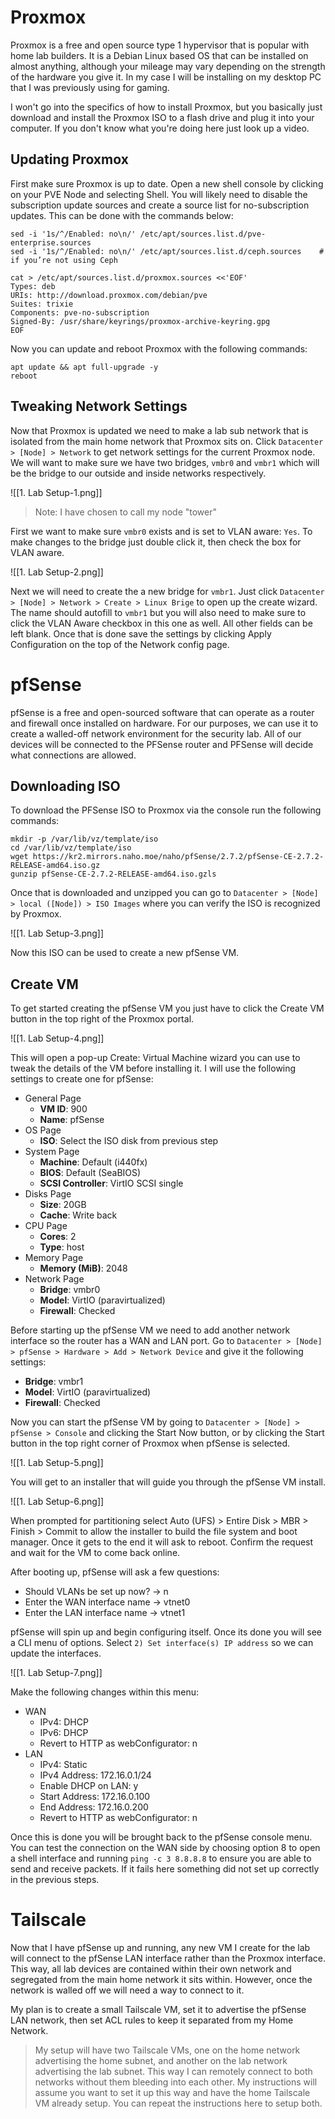 
# Proxmox

Proxmox is a free and open source type 1 hypervisor that is popular with home lab builders. It is a Debian Linux based OS that can be installed on almost anything, although your mileage may vary depending on the strength of the hardware you give it. In my case I will be installing on my desktop PC that I was previously using for gaming. 

I won't go into the specifics of how to install Proxmox, but you basically just download and install the Proxmox ISO to a flash drive and plug it into your computer. If you don't know what you're doing here just look up a video.

## Updating Proxmox

First make sure Proxmox is up to date. Open a new shell console by clicking on your PVE Node and selecting Shell. You will likely need to disable the subscription update sources and create a source list for no-subscription updates. This can be done with the commands below:

```
sed -i '1s/^/Enabled: no\n/' /etc/apt/sources.list.d/pve-enterprise.sources
sed -i '1s/^/Enabled: no\n/' /etc/apt/sources.list.d/ceph.sources    # if you’re not using Ceph

cat > /etc/apt/sources.list.d/proxmox.sources <<'EOF'
Types: deb
URIs: http://download.proxmox.com/debian/pve
Suites: trixie
Components: pve-no-subscription
Signed-By: /usr/share/keyrings/proxmox-archive-keyring.gpg
EOF
```

Now you can update and reboot Proxmox with the following commands:

```
apt update && apt full-upgrade -y
reboot
```

## Tweaking Network Settings 

Now that Proxmox is updated we need to make a lab sub network that is isolated from the main home network that Proxmox sits on. Click `Datacenter > [Node] > Network` to get network settings for the current Proxmox node. We will want to make sure we have two bridges, `vmbr0` and `vmbr1` which will be the bridge to our outside and inside networks respectively.

![[1. Lab Setup-1.png]]

> Note: I have chosen to call my node "tower"

First we want to make sure `vmbr0` exists and is set to VLAN aware: `Yes`. To make changes to the bridge just double click it, then check the box for VLAN aware.

![[1. Lab Setup-2.png]]

Next we will need to create the a new bridge for `vmbr1`. Just click `Datacenter > [Node] > Network > Create > Linux Brige` to open up the create wizard. The name should autofill to `vmbr1` but you will also need to make sure to click the VLAN Aware checkbox in this one as well. All other fields can be left blank. Once that is done save the settings by clicking Apply Configuration on the top of the Network config page.

# pfSense

pfSense is a free and open-sourced software that can operate as a router and firewall once installed on hardware. For our purposes, we can use it to create a walled-off network environment for the security lab. All of our devices will be connected to the PFSense router and PFSense will decide what connections are allowed. 

## Downloading ISO

To download the PFSense ISO to Proxmox via the console run the following commands:

```
mkdir -p /var/lib/vz/template/iso
cd /var/lib/vz/template/iso
wget https://kr2.mirrors.naho.moe/naho/pfSense/2.7.2/pfSense-CE-2.7.2-RELEASE-amd64.iso.gz
gunzip pfSense-CE-2.7.2-RELEASE-amd64.iso.gzls
```

Once that is downloaded and unzipped you can go to `Datacenter > [Node] > local ([Node]) > ISO Images` where you can verify the ISO is recognized by Proxmox. 

![[1. Lab Setup-3.png]]

Now this ISO can be used to create a new pfSense VM. 

## Create VM

To get started creating the pfSense VM you just have to click the Create VM button in the top right of the Proxmox portal.

![[1. Lab Setup-4.png]]

This will open a pop-up Create: Virtual Machine wizard you can use to tweak the details of the VM before installing it. I will use the following settings to create one for pfSense:

- General Page
	- **VM ID**: 900
	- **Name**: pfSense
- OS Page
	- **ISO**: Select the ISO disk from previous step
- System Page
	- **Machine**: Default (i440fx)
	- **BIOS**: Default (SeaBIOS)
	- **SCSI Controller**: VirtIO SCSI single
- Disks Page
	- **Size**: 20GB
	- **Cache**: Write back
- CPU Page
	- **Cores**: 2
	- **Type**: host
- Memory Page
	- **Memory (MiB)**: 2048
- Network Page
	- **Bridge**: vmbr0
	- **Model**: VirtIO (paravirtualized)
	- **Firewall**: Checked

Before starting up the pfSense VM we need to add another network interface so the router has a WAN and LAN port. Go to `Datacenter > [Node] > pfSense > Hardware > Add > Network Device` and give it the following settings:

- **Bridge**: vmbr1
- **Model**: VirtIO (paravirtualized)
- **Firewall**: Checked

Now you can start the pfSense VM by going to `Datacenter > [Node] > pfSense > Console` and clicking the Start Now button, or by clicking the Start button in the top right corner of Proxmox when pfSense is selected.

![[1. Lab Setup-5.png]]

You will get to an installer that will guide you through the pfSense VM install.

![[1. Lab Setup-6.png]]

When prompted for partitioning select Auto (UFS) > Entire Disk > MBR > Finish > Commit to allow the installer to build the file system and boot manager. Once it gets to the end it will ask to reboot. Confirm the request and wait for the VM to come back online. 

After booting up, pfSense will ask a few questions:
- Should VLANs be set up now? -> n
- Enter the WAN interface name -> vtnet0
- Enter the LAN interface name -> vtnet1

pfSense will spin up and begin configuring itself. Once its done you will see a CLI menu of options. Select `2) Set interface(s) IP address` so we can update the interfaces.

![[1. Lab Setup-7.png]]

Make the following changes within this menu:

- WAN
	- IPv4: DHCP
	- IPv6: DHCP
	- Revert to HTTP as webConfigurator: n
- LAN
	- IPv4: Static
	- IPv4 Address: 172.16.0.1/24
	- Enable DHCP on LAN: y
	- Start Address: 172.16.0.100
	- End Address: 172.16.0.200
	- Revert to HTTP as webConfigurator: n

Once this is done you will be brought back to the pfSense console menu. You can test the connection on the WAN side by choosing option 8 to open a shell interface and running `ping -c 3 8.8.8.8` to ensure you are able to send and receive packets. If it fails here something did not set up correctly in the previous steps.

# Tailscale 

Now that I have pfSense up and running, any new VM I create for the lab will connect to the pfSense LAN interface rather than the Proxmox interface. This way, all lab devices are contained within their own network and segregated from the main home network it sits within. However, once the network is walled off we will need a way to connect to it. 

My plan is to create a small Tailscale VM, set it to advertise the pfSense LAN network, then set ACL rules to keep it separated from my Home Network.

> My setup will have two Tailscale VMs, one on the home network advertising the home subnet, and another on the lab network advertising the lab subnet. This way I can remotely connect to both networks without them bleeding into each other. My instructions will assume you want to set it up this way and have the home Tailscale VM already setup. You can repeat the instructions here to setup both. 

